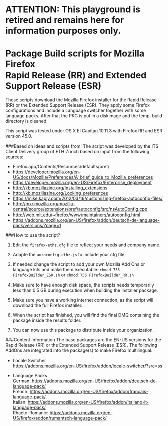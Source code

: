# ATTENTION: This playground is retired and remains here for information purposes only.

# Package Build scripts for Mozilla Firefox <br/> Rapid Release (RR) and Extended Support Release (ESR)

These scripts download the Mozilla Firefox installer for the Rapid Release (RR) or the Extended Support Release (ESR). They apply some Firefox configurations and include a Language switcher together with some language packs. After that the PKG is put in a diskimage and the temp. build directory is cleaned.

This script was tested under OS X El Capitan 10.11.3 with Firefox RR and ESR version 45.0.


###Based on ideas and scripts from:
The script was developed by the ITS Client Delivery group of ETH Zurich 
based on input from the following sources:

- Firefox.app/Contents/Resources/defaults/pref/
- https://developer.mozilla.org/en-US/docs/Mozilla/Preferences/A_brief_guide_to_Mozilla_preferences
- https://developer.mozilla.org/en-US/Firefox/Enterprise_deployment
- http://kb.mozillazine.org/Installing_extensions
- http://kb.mozillazine.org/Locking_preferences
- https://mike.kaply.com/2012/03/16/customizing-firefox-autoconfig-files/
- http://mxr.mozilla.org/mozilla-central/source/extensions/pref/autoconfig/src/nsAutoConfig.cpp
- http://web.mit.edu/~firefox/www/maintainers/autoconfig.html
- https://addons.mozilla.org/en-US/firefox/addon/deutsch-de-language-pack/versions/?page=1

 
###How to use the script?

1.	Edit the `firefox-ethz.cfg` file to reflect your needs and company name.

2.	Adapte the `autoconfig-ethz.js` to include your cfg file.
	
3.	If needed change the script to add your own Mozilla Add Ons or language kits and make them executable:
	`chmod 755 FirefoxBuilder_ESR.sh` or `chmod 755 FirefoxBuilder_RR.sh`
	
4.	Make sure to have enough disk space, the scripts needs temporarily less than 0.5 GB during execution when building the installer package.

5.	Make sure you have a working internet connection, as the script will download the full Firefox installer.
	
6.	When the script has finished, you will find the final DMG containing the package inside the results folder.

7.	You can now use this package to distribute inside your organization.


###Content Information
The base packages are the EN-US versions for the Rapid Release (RR) or the Extended Support Release (ESR). The following AddOns are integrated into the package(s) to make Firefox multilingual:

- Locale Switcher <br/>
  https://addons.mozilla.org/en-US/firefox/addon/locale-switcher/?src=ss

- Language Packs <br/>
  German:	https://addons.mozilla.org/en-US/firefox/addon/deutsch-de-language-pack/ <br/>
  French:	https://addons.mozilla.org/en-US/firefox/addon/français-language-pack/ <br/>
  Italian:	https://addons.mozilla.org/en-US/firefox/addon/italiano-it-language-pack/ <br/>
  Rhaeto-Romanic:	https://addons.mozilla.org/en-US/firefox/addon/rumantsch-language-pack/
